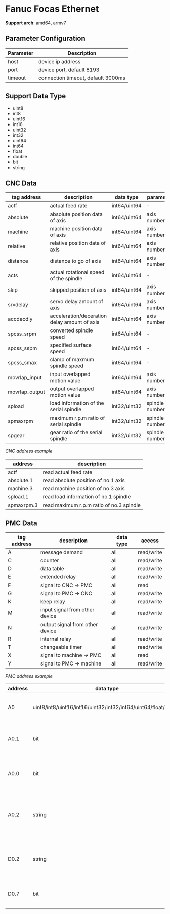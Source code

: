 # Fanuc Focas Ethernet

**Support arch**: amd64, armv7

## Parameter Configuration

| Parameter | Description                        |
| --------- | ---------------------------------- |
| host      | device ip address                  |
| port      | device port, default 8193          |
| timeout   | connection timeout, default 3000ms |

## Support Data Type

* uint8
* int8
* uint16
* int16
* uint32
* int32
* uint64
* int64
* float
* double
* bit
* string

## CNC Data

| tag address    | description                                  | data type    | parameter          |
| -------------- | -------------------------------------------- | ------------ | ------------------ |
| actf           | actual feed rate                             | int64/uint64 | -                  |
| absolute       | absolute position data of axis               | int64/uint64 | axis number(.n)    |
| machine        | machine position data of axis                | int64/uint64 | axis number(.n)    |
| relative       | relative position data of axis               | int64/uint64 | axis number(.n)    |
| distance       | distance to go of axis                       | int64/uint64 | axis number(.n)    |
| acts           | actual rotational speed of the spindle       | int64/uint64 | -                  |
| skip           | skipped position of axis                     | int64/uint64 | axis number(.n)    |
| srvdelay       | servo delay amount of axis                   | int64/uint64 | axis number(.n)    |
| accdecdly      | acceleration/deceration delay amount of axis | int64/uint64 | axis number(.n)    |
| spcss_srpm     | converted spindle speed                      | int64/uint64 | -                  |
| spcss_sspm     | specified surface speed                      | int64/uint64 | -                  |
| spcss_smax     | clamp of maxmum spindle speed                | int64/uint64 | -                  |
| movrlap_input  | input overlapped motion value                | int64/uint64 | axis number(.n)    |
| movrlap_output | output overlapped motion value               | int64/uint64 | axis number(.n)    |
| spload         | load information of the serial spindle       | int32/uint32 | spindle number(.n) |
| spmaxrpm       | maximum r.p.m ratio of serial spindle        | int32/uint32 | spindle number(.n) |
| spgear         | gear ratio of the serial spindle             | int32/uint32 | spindle number(.n) |

*CNC address example*

| address    | description                               |
| ---------- | ----------------------------------------- |
| actf       | read actual feed rate                     |
| absolute.1 | read absolute position of no.1 axis       |
| machine.3  | read machine position of no.3 axis        |
| spload.1   | read load information of no.1 spindle     |
| spmaxrpm.3 | read maximum r.p.m ratio  of no.3 spindle |

## PMC Data

| tag address | description                     | data type | access     |
| ----------- | ------------------------------- | --------- | ---------- |
| A           | message demand                  | all       | read/write |
| C           | counter                         | all       | read/write |
| D           | data table                      | all       | read/write |
| E           | extended relay                  | all       | read/write |
| F           | signal to CNC -> PMC            | all       | read       |
| G           | signal to PMC -> CNC            | all       | read/write |
| K           | keep relay                      | all       | read/write |
| M           | input signal from other device  | all       | read/write |
| N           | output signal from other device | all       | read/write |
| R           | internal relay                  | all       | read/write |
| T           | changeable timer                | all       | read/write |
| X           | signal to machine -> PMC        | all       | read       |
| Y           | signal to PMC -> machine        | all       | read/write |

*PMC address example*

| address | data type                                                    | descrption                                                   |
| ------- | ------------------------------------------------------------ | ------------------------------------------------------------ |
| A0      | uint8/int8/uint16/int16/uint32/int32/int64/uint64/float/double | PMC **message demand**，address 0                            |
| A0.1    | bit                                                          | PMC **message demand** ，no.1 bit of address 0               |
| A0.0    | bit                                                          | PMC **message demand** ，no.0 bit of address 0               |
| A0.2    | string                                                       | PMC **message demand** ，address 0 starts with a string of length 2 |
| D0.2    | string                                                       | PMC **data table** ，address 0 starts with a string of length 2 |
| D0.7    | bit                                                          | PMC **data table** ，no.7 bit of address 0                   |